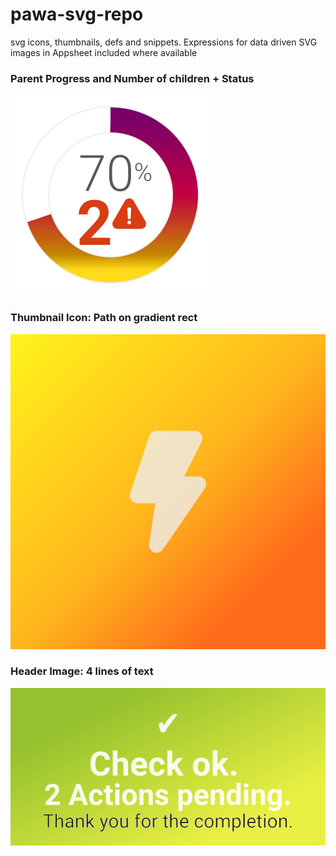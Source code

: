 # pawa-svg-repo
svg icons, thumbnails, defs and snippets. Expressions for data driven SVG images in Appsheet included where available


### Parent Progress and Number of children + Status
<img src="./01_examples/icon_progress_status_overdue.svg">

### Thumbnail Icon: Path on gradient rect
<img src="./01_examples/thumb_soon.svg">

### Header Image: <tspan> 4 lines of text
<img src="./01_examples/image_txt_4rows_on_grad.svg">